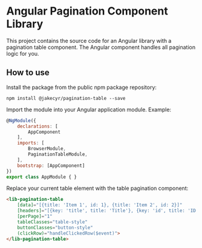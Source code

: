 # Angular Pagination Component Library

This project contains the source code for an Angular library with a pagination table component. The Angular component handles all pagination logic for you.

## How to use

Install the package from the public npm package repository:

```
npm install @jakecyr/pagination-table --save
```

Import the module into your Angular application module. Example:

```javascript
@NgModule({
    declarations: [
        AppComponent
    ],
    imports: [
        BrowserModule,
        PaginationTableModule,
    ],
    bootstrap: [AppComponent]
})
export class AppModule { }
```

Replace your current table element with the table pagination component:

```html
<lib-pagination-table
    [data]="[{title: 'Item 1', id: 1}, {title: 'Item 2', id: 2}]"
    [headers]="[{key: 'title', title: 'Title'}, {key: 'id', title: 'ID'}]"
    [perPage]="1"
    tableClasses="table-style"
    buttonClasses="button-style"
    (clickRow)="handleClickedRow($event)">
</lib-pagination-table>
```
